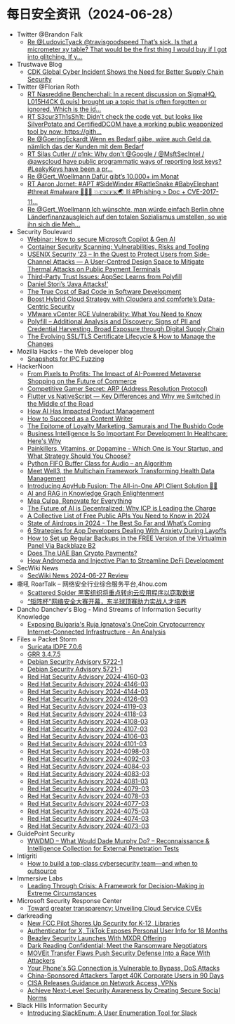 # 每日安全资讯（2024-06-28）

- Twitter @Brandon Falk
  - [Re @LudovicTyack @travisgoodspeed That’s sick. Is that a micrometer xy table? That would be the first thing I would buy if I got into glitching. If y...](https://x.com/gamozolabs/status/1806426776899612689)
- Trustwave Blog
  - [CDK Global Cyber Incident Shows the Need for Better Supply Chain Security](https://www.trustwave.com/en-us/resources/blogs/trustwave-blog/cdk-global-cyber-incident-shows-the-need-for-better-supply-chain-security/)
- Twitter @Florian Roth
  - [RT Nasreddine Bencherchali: In a recent discussion on SigmaHQ. L015H4CK (Louis) brought up a topic that is often forgotten or ignored. Which is the id...](https://x.com/cyb3rops/status/1806299636669268195)
  - [RT S3cur3Th1sSh1t: Didn't check the code yet, but looks like SilverPotato and CertifiedDCOM have a working public weaponized tool by now: https://gith...](https://x.com/cyb3rops/status/1806253583320391737)
  - [Re @GoeringEckardt Wenn es Bedarf gäbe, wäre auch Geld da, nämlich das der Kunden mit dem Bedarf](https://x.com/cyb3rops/status/1806212523265327565)
  - [RT Silas Cutler // p1nk: Why don't @Google / @MsftSecIntel / @awscloud have public programmatic ways of reporting lost keys? #LeakyKeys have been a pr...](https://x.com/cyb3rops/status/1806212969514098702)
  - [Re @Gert_Woellmann Dafür gibt’s 10.000+ im Monat](https://x.com/cyb3rops/status/1806206422738260399)
  - [RT Aaron Jornet: #APT #SideWinder #RattleSnake #BabyElephant #threat #malware 📍🇮🇳 💥🇨🇳🇵🇰🌏 ⛓️ #Phishing > Doc + CVE-2017-11...](https://x.com/cyb3rops/status/1806202972264677383)
  - [Re @Gert_Woellmann Ich wünschte, man würde einfach Berlin ohne Länderfinanzausgleich auf den totalen Sozialismus umstellen, so wie ihn sich die Meh...](https://x.com/cyb3rops/status/1806182532657946903)
- Security Boulevard
  - [Webinar: How to secure Microsoft Copilot & Gen AI](https://securityboulevard.com/2024/06/webinar-how-to-secure-microsoft-copilot-gen-ai/)
  - [Container Security Scanning: Vulnerabilities, Risks and Tooling](https://securityboulevard.com/2024/06/container-security-scanning-vulnerabilities-risks-and-tooling/)
  - [USENIX Security ’23 – In the Quest to Protect Users from Side-Channel Attacks — A User-Centred Design Space to Mitigate Thermal Attacks on Public Payment Terminals](https://securityboulevard.com/2024/06/usenix-security-23-in-the-quest-to-protect-users-from-side-channel-attacks-a-user-centred-design-space-to-mitigate-thermal-attacks-on-public-payment-terminals/)
  - [Third-Party Trust Issues: AppSec Learns from Polyfill](https://securityboulevard.com/2024/06/third-party-trust-issues-appsec-learns-from-polyfill/)
  - [Daniel Stori’s ‘Java Attacks!’](https://securityboulevard.com/2024/06/daniel-storis-java-attacks/)
  - [The True Cost of Bad Code in Software Development](https://securityboulevard.com/2024/06/the-true-cost-of-bad-code-in-software-development/)
  - [Boost Hybrid Cloud Strategy with Cloudera and comforte’s Data-Centric Security](https://securityboulevard.com/2024/06/boost-hybrid-cloud-strategy-with-cloudera-and-comfortes-data-centric-security/)
  - [VMware vCenter RCE Vulnerability: What You Need to Know](https://securityboulevard.com/2024/06/vmware-vcenter-rce-vulnerability-what-you-need-to-know/)
  - [Polyfill – Additional Analysis and Discovery: Signs of PII and Credential Harvesting, Broad Exposure through Digital Supply Chain](https://securityboulevard.com/2024/06/polyfill-additional-analysis-and-discovery-signs-of-pii-and-credential-harvesting-broad-exposure-through-digital-supply-chain/)
  - [The Evolving SSL/TLS Certificate Lifecycle & How to Manage the Changes](https://securityboulevard.com/2024/06/the-evolving-ssl-tls-certificate-lifecycle-how-to-manage-the-changes/)
- Mozilla Hacks – the Web developer blog
  - [Snapshots for IPC Fuzzing](https://hacks.mozilla.org/2024/06/snapshots-for-ipc-fuzzing/)
- HackerNoon
  - [From Pixels to Profits: The Impact of AI-Powered Metaverse Shopping on the Future of Commerce](https://hackernoon.com/from-pixels-to-profits-the-impact-of-ai-powered-metaverse-shopping-on-the-future-of-commerce?source=rss)
  - [Competitive Gamer Secret: ARP (Address Resolution Protocol)](https://hackernoon.com/competitive-gamer-secret-arp-address-resolution-protocol?source=rss)
  - [Flutter vs NativeScript — Key Differences and Why we Switched in the Middle of the Road](https://hackernoon.com/flutter-vs-nativescript-key-differences-and-why-we-switched-in-the-middle-of-the-road?source=rss)
  - [How AI Has Impacted Product Management](https://hackernoon.com/how-ai-has-impacted-product-management?source=rss)
  - [How to Succeed as a Content Writer](https://hackernoon.com/how-to-succeed-as-a-content-writer?source=rss)
  - [The Epitome of Loyalty Marketing, Samurais and The Bushido Code](https://hackernoon.com/the-epitome-of-loyalty-marketing-samurais-and-the-bushido-code?source=rss)
  - [Business Intelligence Is So Important For Development In Healthcare: Here's Why](https://hackernoon.com/business-intelligence-is-so-important-for-development-in-healthcare-heres-why?source=rss)
  - [Painkillers, Vitamins, or Dopamine - Which One is Your Startup, and What Strategy Should You Choose?](https://hackernoon.com/painkillers-vitamins-or-dopamine-which-one-is-your-startup-and-what-strategy-should-you-choose?source=rss)
  - [Python FIFO Buffer Class for Audio – an Algorithm](https://hackernoon.com/python-fifo-buffer-class-for-audio-an-algorithm?source=rss)
  - [Meet Well3, the Multichain Framework Transforming Health Data Management](https://hackernoon.com/meet-well3-the-multichain-framework-transforming-health-data-management?source=rss)
  - [Introducing ApyHub Fusion: The All-in-One API Client Solution 🚀✨](https://hackernoon.com/introducing-apyhub-fusion-the-all-in-one-api-client-solution?source=rss)
  - [AI and RAG in Knowledge Graph Enlightenment](https://hackernoon.com/ai-and-rag-in-knowledge-graph-enlightenment?source=rss)
  - [Mea Culpa, Renovate for Everything](https://hackernoon.com/mea-culpa-renovate-for-everything?source=rss)
  - [The Future of AI is Decentralized: Why ICP is Leading the Charge](https://hackernoon.com/the-future-of-ai-is-decentralized-why-icp-is-leading-the-charge?source=rss)
  - [A Collective List of Free Public APIs You Need to Know in 2024](https://hackernoon.com/a-collective-list-of-free-public-apis-you-need-to-know-in-2024?source=rss)
  - [State of Airdrops in 2024 - The Best So Far and What’s Coming](https://hackernoon.com/state-of-airdrops-in-2024-the-best-so-far-and-whats-coming?source=rss)
  - [6 Strategies for App Developers Dealing With Anxiety During Layoffs](https://hackernoon.com/6-strategies-for-app-developers-dealing-with-anxiety-during-layoffs?source=rss)
  - [How to Set up Regular Backups in the FREE Version of the Virtualmin Panel Via Backblaze B2](https://hackernoon.com/how-to-set-up-regular-backups-in-the-free-version-of-the-virtualmin-panel-via-backblaze-b2?source=rss)
  - [Does The UAE Ban Crypto Payments?](https://hackernoon.com/does-the-uae-ban-crypto-payments?source=rss)
  - [How Andromeda and Injective Plan to Streamline DeFi Development](https://hackernoon.com/how-andromeda-and-injective-plan-to-streamline-defi-development?source=rss)
- SecWiki News
  - [SecWiki News 2024-06-27 Review](http://www.sec-wiki.com/?2024-06-27)
- 嘶吼 RoarTalk – 网络安全行业综合服务平台,4hou.com
  - [Scattered Spider 黑客组织将重点转向云应用程序以窃取数据](https://www.4hou.com/posts/jg7P)
  - [“矩阵杯”网络安全大赛开幕，东半球顶赛助力实战人才培养](https://www.4hou.com/posts/KGXY)
- Dancho Danchev's Blog - Mind Streams of Information Security Knowledge
  - [Exposing Bulgaria's Ruja Ignatova's OneCoin Cryptocurrency Internet-Connected Infrastructure - An Analysis](https://ddanchev.blogspot.com/2024/06/exposing-bulgarias-ruja-ignatovas.html)
- Files ≈ Packet Storm
  - [Suricata IDPE 7.0.6](https://packetstormsecurity.com/files/179260/suricata-7.0.6.tar.gz)
  - [GRR 3.4.7.5](https://packetstormsecurity.com/files/179259/grr-3.4.7.5-release.tar.gz)
  - [Debian Security Advisory 5722-1](https://packetstormsecurity.com/files/179258/dsa-5722-1.txt)
  - [Debian Security Advisory 5721-1](https://packetstormsecurity.com/files/179257/dsa-5721-1.txt)
  - [Red Hat Security Advisory 2024-4160-03](https://packetstormsecurity.com/files/179256/RHSA-2024-4160-03.txt)
  - [Red Hat Security Advisory 2024-4146-03](https://packetstormsecurity.com/files/179255/RHSA-2024-4146-03.txt)
  - [Red Hat Security Advisory 2024-4144-03](https://packetstormsecurity.com/files/179254/RHSA-2024-4144-03.txt)
  - [Red Hat Security Advisory 2024-4126-03](https://packetstormsecurity.com/files/179253/RHSA-2024-4126-03.txt)
  - [Red Hat Security Advisory 2024-4119-03](https://packetstormsecurity.com/files/179252/RHSA-2024-4119-03.txt)
  - [Red Hat Security Advisory 2024-4118-03](https://packetstormsecurity.com/files/179251/RHSA-2024-4118-03.txt)
  - [Red Hat Security Advisory 2024-4108-03](https://packetstormsecurity.com/files/179250/RHSA-2024-4108-03.txt)
  - [Red Hat Security Advisory 2024-4107-03](https://packetstormsecurity.com/files/179249/RHSA-2024-4107-03.txt)
  - [Red Hat Security Advisory 2024-4106-03](https://packetstormsecurity.com/files/179248/RHSA-2024-4106-03.txt)
  - [Red Hat Security Advisory 2024-4101-03](https://packetstormsecurity.com/files/179247/RHSA-2024-4101-03.txt)
  - [Red Hat Security Advisory 2024-4098-03](https://packetstormsecurity.com/files/179246/RHSA-2024-4098-03.txt)
  - [Red Hat Security Advisory 2024-4092-03](https://packetstormsecurity.com/files/179245/RHSA-2024-4092-03.txt)
  - [Red Hat Security Advisory 2024-4084-03](https://packetstormsecurity.com/files/179244/RHSA-2024-4084-03.txt)
  - [Red Hat Security Advisory 2024-4083-03](https://packetstormsecurity.com/files/179243/RHSA-2024-4083-03.txt)
  - [Red Hat Security Advisory 2024-4081-03](https://packetstormsecurity.com/files/179242/RHSA-2024-4081-03.txt)
  - [Red Hat Security Advisory 2024-4079-03](https://packetstormsecurity.com/files/179241/RHSA-2024-4079-03.txt)
  - [Red Hat Security Advisory 2024-4078-03](https://packetstormsecurity.com/files/179240/RHSA-2024-4078-03.txt)
  - [Red Hat Security Advisory 2024-4077-03](https://packetstormsecurity.com/files/179239/RHSA-2024-4077-03.txt)
  - [Red Hat Security Advisory 2024-4075-03](https://packetstormsecurity.com/files/179238/RHSA-2024-4075-03.txt)
  - [Red Hat Security Advisory 2024-4074-03](https://packetstormsecurity.com/files/179237/RHSA-2024-4074-03.txt)
  - [Red Hat Security Advisory 2024-4073-03](https://packetstormsecurity.com/files/179236/RHSA-2024-4073-03.txt)
- GuidePoint Security
  - [WWDMD – What Would Dade Murphy Do? – Reconnaissance & Intelligence Collection for External Penetration Tests](https://www.guidepointsecurity.com/blog/wwdmd-what-would-dade-murphy-do-reconnaissance-intelligence-collection-for-external-penetration-tests/)
- Intigriti
  - [How to build a top-class cybersecurity team—and when to outsource](https://blog.intigriti.com/2024/06/27/building-a-cybersecurity-team/)
- Immersive Labs
  - [Leading Through Crisis: A Framework for Decision-Making in Extreme Circumstances](https://www.immersivelabs.com/blog/leading-through-crisis-a-framework-for-decision-making-in-extreme-circumstances/)
- Microsoft Security Response Center
  - [Toward greater transparency: Unveiling Cloud Service CVEs](https://msrc.microsoft.com/blog/2024/06/toward-greater-transparency-unveiling-cloud-service-cves/)
- darkreading
  - [New FCC Pilot Shores Up Security for K-12, Libraries](https://www.darkreading.com/endpoint-security/new-fcc-pilot-shores-up-security-for-k-12-libraries)
  - [Authenticator for X, TikTok Exposes Personal User Info for 18 Months](https://www.darkreading.com/cyber-risk/authenticator-for-x-tiktok-exposes-personal-user-info-for-18-months)
  - [Beazley Security Launches With MXDR Offering](https://www.darkreading.com/cyber-risk/beazley-security-launches-with-mxdr-offering)
  - [Dark Reading Confidential: Meet the Ransomware Negotiators](https://www.darkreading.com/cyberattacks-data-breaches/meet-the-ransomware-negotiators)
  - [MOVEit Transfer Flaws Push Security Defense Into a Race With Attackers](https://www.darkreading.com/cyberattacks-data-breaches/moveit-transfer-flaws-security-defense-attackers)
  - [Your Phone's 5G Connection is Vulnerable to Bypass, DoS Attacks](https://www.darkreading.com/mobile-security/your-phone-s-5g-connection-is-exposed-to-bypass-dos-attacks)
  - [China-Sponsored Attackers Target 40K Corporate Users in 90 Days](https://www.darkreading.com/threat-intelligence/china-sponsored-attackers-40k-corporate-users)
  - [CISA Releases Guidance on Network Access, VPNs](https://www.darkreading.com/cyber-risk/cisa-releases-guidance-on-network-access-vpns)
  - [Achieve Next-Level Security Awareness by Creating Secure Social Norms](https://www.darkreading.com/cybersecurity-operations/achieve-next-level-security-awareness-by-creating-secure-social-norms)
- Black Hills Information Security
  - [Introducing SlackEnum: A User Enumeration Tool for Slack](https://www.blackhillsinfosec.com/introducing-slackenum/)
